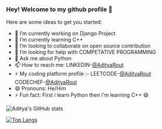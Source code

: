 ### Hey! Welcome to my github profile 👋


Here are some ideas to get you started:

- 🔭 I’m currently working on Django Project
- 🌱 I’m currently learning C++
- 👯 I’m looking to collaborate on open source contribution
- 🤔 I’m looking for help with COMPETATIVE PROGRAMMING
- 💬 Ask me about Python
- 📫 How to reach me: LINKEDIN-[@AdityaRout](https://www.linkedin.com/in/aditya-rout-430727173/)
- ⚡ My coding platform profile :- LEETCODE-[@AdityaRout](https://leetcode.com/aditrout29/)   
                                    CODECHEF-[@AdityaRout](https://www.codechef.com/users/jerry_ad29)
- 😄 Pronouns: He/Him
- ⚡ Fun fact: First i learn Python then i'm learning C++ 😄


![Aditya's GitHub stats](https://github-readme-stats.vercel.app/api?username=jerryadi29&show_icons=true&theme=cobalt)


[![Top Langs](https://github-readme-stats.vercel.app/api/top-langs/?username=jerryadi29&layout=compact)](https://github.com/anuraghazra/github-readme-stats)



